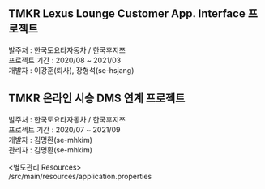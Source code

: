 ## TMKR Lexus Lounge Customer App. Interface 프로젝트
  
발주처 : 한국토요타자동차 / 한국후지쯔  
프로젝트 기간 : 2020/08 ~ 2021/03  
개발자 : 이강훈(퇴사), 장형석(se-hsjang)  

## TMKR 온라인 시승 DMS 연계 프로젝트
  
발주처 : 한국토요타자동차 / 한국후지쯔  
프로젝트 기간 : 2020/07 ~ 2021/09  
개발자 : 김명환(se-mhkim)  
관리자 : 김명환(se-mhkim)  
  
<별도관리 Resources>  
/src/main/resources/application.properties  
